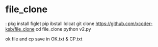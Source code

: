 # file_clone
:
  pkg install figlet 
  pip ibstall lolcat 
  git clone https://github.com/xcoder-ksb/file_clone
  cd file_clone
  python v2.py

ok file and cp save in OK.txt & CP.txt
